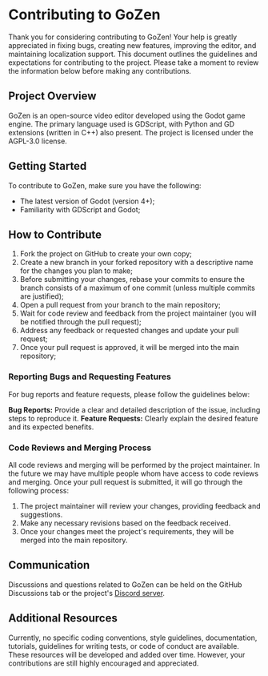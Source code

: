 # Contributing to GoZen

Thank you for considering contributing to GoZen! Your help is greatly appreciated in fixing bugs, creating new features, improving the editor, and maintaining localization support. This document outlines the guidelines and expectations for contributing to the project. Please take a moment to review the information below before making any contributions.

## Project Overview

GoZen is an open-source video editor developed using the Godot game engine. The primary language used is GDScript, with Python and GD extensions (written in C++) also present. The project is licensed under the AGPL-3.0 license.

## Getting Started

To contribute to GoZen, make sure you have the following:

- The latest version of Godot (version 4+);
- Familiarity with GDScript and Godot;

## How to Contribute

1. Fork the project on GitHub to create your own copy;
1. Create a new branch in your forked repository with a descriptive name for the changes you plan to make;
1. Before submitting your changes, rebase your commits to ensure the branch consists of a maximum of one commit (unless multiple commits are justified);
1. Open a pull request from your branch to the main repository;
1. Wait for code review and feedback from the project maintainer (you will be notified through the pull request);
1. Address any feedback or requested changes and update your pull request;
1. Once your pull request is approved, it will be merged into the main repository;

### Reporting Bugs and Requesting Features

For bug reports and feature requests, please follow the guidelines below:

**Bug Reports:** Provide a clear and detailed description of the issue, including steps to reproduce it.
**Feature Requests:** Clearly explain the desired feature and its expected benefits.

### Code Reviews and Merging Process

All code reviews and merging will be performed by the project maintainer. In the future we may have multiple people whom have access to code reviews and merging. Once your pull request is submitted, it will go through the following process:

1. The project maintainer will review your changes, providing feedback and suggestions.
1. Make any necessary revisions based on the feedback received.
1. Once your changes meet the project's requirements, they will be merged into the main repository.

## Communication

Discussions and questions related to GoZen can be held on the GitHub Discussions tab or the project's [Discord server](https://discord.gg/BdbUf7VKYC).

## Additional Resources

Currently, no specific coding conventions, style guidelines, documentation, tutorials, guidelines for writing tests, or code of conduct are available. These resources will be developed and added over time. However, your contributions are still highly encouraged and appreciated.
